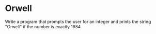 
# Orwell

Write a program that prompts the user for an integer and prints the string "Orwell" if the number is exactly 1984.
